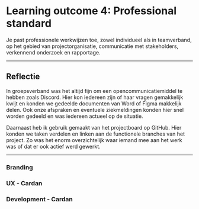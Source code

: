 # Learning outcome 4: Professional standard

Je past professionele werkwijzen toe, zowel individueel als in teamverband, op het gebied van projectorganisatie, communicatie met stakeholders, verkennend onderzoek en rapportage.

---

## Reflectie
In groepsverband was het altijd fijn om een opencommunicatiemiddel te hebben zoals Discord. Hier kon iedereen zijn of haar vragen gemakkelijk kwijt en konden we gedeelde documenten van Word of Figma makkelijk delen. Ook onze afspraken en eventuele ziekmeldingen konden hier snel worden gedeeld en was iedereen actueel op de situatie. 

Daarnaast heb ik gebruik gemaakt van het projectboard op GitHub. Hier konden we taken verdelen en linken aan de functionele branches van het project. Zo was het enorm overzichtelijk waar iemand mee aan het werk was of dat er ook actief werd gewerkt. 

---

### Branding

### UX - Cardan

### Development - Cardan
